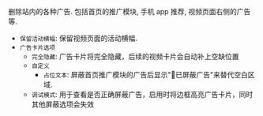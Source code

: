 删除站内的各种广告. 包括首页的推广模块, 手机 app 推荐, 视频页面右侧的广告等.

- `保留活动横幅`: 保留视频页面的活动横幅.
- `广告卡片选项`
  - `完全隐藏`: 广告卡片将完全隐藏，后续的视频卡片会自动补上空缺位置
  - `自定义`
    - `占位文本`: 屏蔽首页推广模块的广告后显示"🚫已屏蔽广告"来替代空白区域.
  - `调试模式`: 用于查看是否正确屏蔽广告，启用时将边框高亮广告卡片，同时其他屏蔽选项会失效

